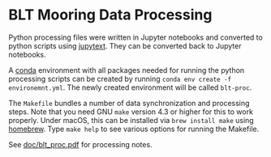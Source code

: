 BLT Mooring Data Processing
===========================

Python processing files were written in Jupyter notebooks and converted to python scripts using [jupytext](https://jupytext.readthedocs.io/en/latest/). They can be converted back to Jupyter notebooks.

A [conda](https://docs.conda.io/en/latest/) environment with all packages needed for running the python processing scripts can be created by running `conda env create -f environemnt.yml`. The newly created environment will be called `blt-proc`.

The `Makefile` bundles a number of data synchronization and processing steps. Note that you need GNU `make` version 4.3 or higher for this to work properly. Under macOS, this can be installed via `brew install make` using [homebrew](https://brew.sh/). Type `make help` to see various options for running the Makefile.

See [doc/blt_proc.pdf](https://github.com/gunnarvoet/blt-proc/blob/main/doc/blt_proc.pdf) for processing notes.
